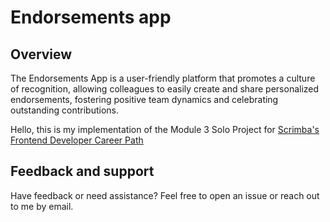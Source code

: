 # Endorsements app

## Overview

The Endorsements App is a user-friendly platform that promotes a culture of recognition, allowing colleagues to easily create and share personalized endorsements, fostering positive team dynamics and celebrating outstanding contributions.

Hello, this is my implementation of the Module 3 Solo Project for [Scrimba's Frontend Developer Career Path](https://scrimba.com/learn/frontend)

## Feedback and support

Have feedback or need assistance? Feel free to open an issue or reach out to me by email.
